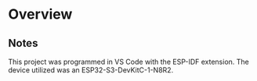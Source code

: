 # Overview




## Notes
This project was programmed in VS Code with the ESP-IDF extension. The device utilized was an ESP32-S3-DevKitC-1-N8R2.